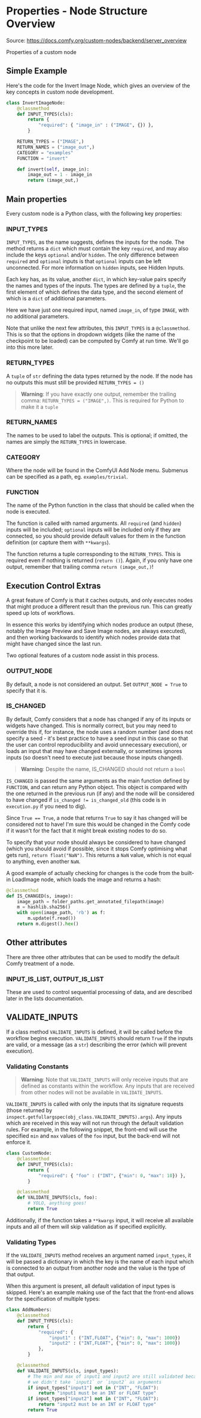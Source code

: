 # Properties - Node Structure Overview

Source: <https://docs.comfy.org/custom-nodes/backend/server_overview>

Properties of a custom node

## Simple Example

Here's the code for the Invert Image Node, which gives an overview of the key concepts in custom node development.

```python
class InvertImageNode:
    @classmethod
    def INPUT_TYPES(cls):
        return {
            "required": { "image_in" : ("IMAGE", {}) },
        }

    RETURN_TYPES = ("IMAGE",)
    RETURN_NAMES = ("image_out",)
    CATEGORY = "examples"
    FUNCTION = "invert"

    def invert(self, image_in):
        image_out = 1 - image_in
        return (image_out,)
```

## Main properties

Every custom node is a Python class, with the following key properties:

### INPUT_TYPES

`INPUT_TYPES`, as the name suggests, defines the inputs for the node. The method returns a `dict` which must contain the key `required`, and may also include the keys `optional` and/or `hidden`. The only difference between `required` and `optional` inputs is that `optional` inputs can be left unconnected. For more information on `hidden` inputs, see Hidden Inputs.

Each key has, as its value, another `dict`, in which key-value pairs specify the names and types of the inputs. The types are defined by a `tuple`, the first element of which defines the data type, and the second element of which is a `dict` of additional parameters.

Here we have just one required input, named `image_in`, of type `IMAGE`, with no additional parameters.

Note that unlike the next few attributes, this `INPUT_TYPES` is a `@classmethod`. This is so that the options in dropdown widgets (like the name of the checkpoint to be loaded) can be computed by Comfy at run time. We'll go into this more later.

### RETURN_TYPES

A `tuple` of `str` defining the data types returned by the node. If the node has no outputs this must still be provided `RETURN_TYPES = ()`

> **Warning**: If you have exactly one output, remember the trailing comma: `RETURN_TYPES = ("IMAGE",)`. This is required for Python to make it a `tuple`

### RETURN_NAMES

The names to be used to label the outputs. This is optional; if omitted, the names are simply the `RETURN_TYPES` in lowercase.

### CATEGORY

Where the node will be found in the ComfyUI Add Node menu. Submenus can be specified as a path, eg. `examples/trivial`.

### FUNCTION

The name of the Python function in the class that should be called when the node is executed.

The function is called with named arguments. All `required` (and `hidden`) inputs will be included; `optional` inputs will be included only if they are connected, so you should provide default values for them in the function definition (or capture them with `**kwargs`).

The function returns a tuple corresponding to the `RETURN_TYPES`. This is required even if nothing is returned (`return ()`). Again, if you only have one output, remember that trailing comma `return (image_out,)`!

## Execution Control Extras

A great feature of Comfy is that it caches outputs, and only executes nodes that might produce a different result than the previous run. This can greatly speed up lots of workflows.

In essence this works by identifying which nodes produce an output (these, notably the Image Preview and Save Image nodes, are always executed), and then working backwards to identify which nodes provide data that might have changed since the last run.

Two optional features of a custom node assist in this process.

### OUTPUT_NODE

By default, a node is not considered an output. Set `OUTPUT_NODE = True` to specify that it is.

### IS_CHANGED

By default, Comfy considers that a node has changed if any of its inputs or widgets have changed. This is normally correct, but you may need to override this if, for instance, the node uses a random number (and does not specify a seed - it's best practice to have a seed input in this case so that the user can control reproducibility and avoid unnecessary execution), or loads an input that may have changed externally, or sometimes ignores inputs (so doesn't need to execute just because those inputs changed).

> **Warning**: Despite the name, IS_CHANGED should not return a `bool`

`IS_CHANGED` is passed the same arguments as the main function defined by `FUNCTION`, and can return any Python object. This object is compared with the one returned in the previous run (if any) and the node will be considered to have changed if `is_changed != is_changed_old` (this code is in `execution.py` if you need to dig).

Since `True == True`, a node that returns `True` to say it has changed will be considered not to have! I'm sure this would be changed in the Comfy code if it wasn't for the fact that it might break existing nodes to do so.

To specify that your node should always be considered to have changed (which you should avoid if possible, since it stops Comfy optimising what gets run), `return float("NaN")`. This returns a `NaN` value, which is not equal to anything, even another `NaN`.

A good example of actually checking for changes is the code from the built-in LoadImage node, which loads the image and returns a hash:

```python
@classmethod
def IS_CHANGED(s, image):
    image_path = folder_paths.get_annotated_filepath(image)
    m = hashlib.sha256()
    with open(image_path, 'rb') as f:
        m.update(f.read())
    return m.digest().hex()
```

## Other attributes

There are three other attributes that can be used to modify the default Comfy treatment of a node.

### INPUT_IS_LIST, OUTPUT_IS_LIST

These are used to control sequential processing of data, and are described later in the lists documentation.

## VALIDATE_INPUTS

If a class method `VALIDATE_INPUTS` is defined, it will be called before the workflow begins execution. `VALIDATE_INPUTS` should return `True` if the inputs are valid, or a message (as a `str`) describing the error (which will prevent execution).

### Validating Constants

> **Warning**: Note that `VALIDATE_INPUTS` will only receive inputs that are defined as constants within the workflow. Any inputs that are received from other nodes will not be available in `VALIDATE_INPUTS`.

`VALIDATE_INPUTS` is called with only the inputs that its signature requests (those returned by `inspect.getfullargspec(obj_class.VALIDATE_INPUTS).args`). Any inputs which are received in this way will not run through the default validation rules. For example, in the following snippet, the front-end will use the specified `min` and `max` values of the `foo` input, but the back-end will not enforce it.

```python
class CustomNode:
    @classmethod
    def INPUT_TYPES(cls):
        return {
            "required": { "foo" : ("INT", {"min": 0, "max": 10}) },
        }

    @classmethod
    def VALIDATE_INPUTS(cls, foo):
        # YOLO, anything goes!
        return True
```

Additionally, if the function takes a `**kwargs` input, it will receive all available inputs and all of them will skip validation as if specified explicitly.

### Validating Types

If the `VALIDATE_INPUTS` method receives an argument named `input_types`, it will be passed a dictionary in which the key is the name of each input which is connected to an output from another node and the value is the type of that output.

When this argument is present, all default validation of input types is skipped. Here's an example making use of the fact that the front-end allows for the specification of multiple types:

```python
class AddNumbers:
    @classmethod
    def INPUT_TYPES(cls):
        return {
            "required": {
                "input1" : ("INT,FLOAT", {"min": 0, "max": 1000})
                "input2" : ("INT,FLOAT", {"min": 0, "max": 1000})
            },
        }

    @classmethod
    def VALIDATE_INPUTS(cls, input_types):
        # The min and max of input1 and input2 are still validated because
        # we didn't take `input1` or `input2` as arguments
        if input_types["input1"] not in ("INT", "FLOAT"):
            return "input1 must be an INT or FLOAT type"
        if input_types["input2"] not in ("INT", "FLOAT"):
            return "input2 must be an INT or FLOAT type"
        return True
```

